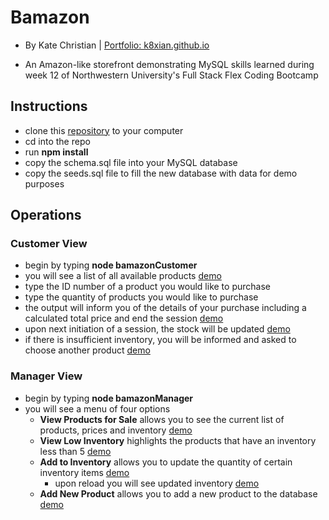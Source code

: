# Bamazon
* By Kate Christian | [Portfolio: k8xian.github.io](https://k8xian.github.io)

* An Amazon-like storefront demonstrating MySQL skills learned during week 12 of Northwestern University's Full Stack Flex Coding Bootcamp

## Instructions
* clone this [repository](https://github.com/k8xian/bamazon.git) to your computer
* cd into the repo
* run **npm install**
* copy the schema.sql file into your MySQL database
* copy the seeds.sql file to fill the new database with data for demo purposes

## Operations

### Customer View
* begin by typing **node bamazonCustomer**
* you will see a list of all available products [demo](/screenshots/customer/1_customer_initial-list.png)
* type the ID number of a product you would like to purchase
* type the quantity of products you would like to purchase
* the output will inform you of the details of your purchase including a calculated total price and end the session [demo](/screenshots/customer/2_customer_initial-purchase.png)
* upon next initiation of a session, the stock will be updated [demo](/screenshots/customer/3_customer_updated-stock.png)
* if there is insufficient inventory, you will be informed and asked to choose another product [demo](/screenshots/customer/4_customer_failed-purchase.png)

### Manager View
* begin by typing **node bamazonManager**
* you will see a menu of four options
    * **View Products for Sale** allows you to see the current list of products, prices and inventory [demo](/screenshots/manager/2_manager_view-all-products-including-added.png)
    * **View Low Inventory** highlights the products that have an inventory less than 5 [demo](/screenshots/manager/5_manager_low-inventory.png)
    * **Add to Inventory** allows you to update the quantity of certain inventory items [demo](/screenshots/manager/3_manager_add-inventory.png)
      * upon reload you will see updated inventory [demo](/screenshots/manager/4_manager_view-products-updated-inventory.png)
    * **Add New Product** allows you to add a new product to the database [demo](/screenshots/manager/1_manager_add-product.png)
